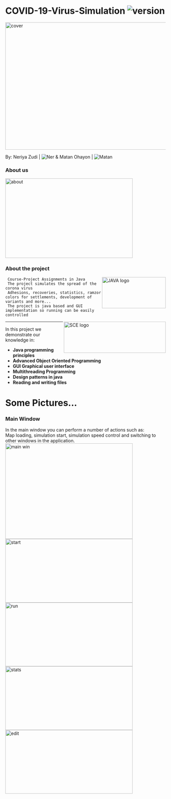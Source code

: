 # COVID-19-Virus-Simulation <img src="https://img.shields.io/badge/version-2.0-yellowgreen" alt="version" >

<img src="https://github.com/NeriyaZudi/COVID-19-Virus-Simulation/blob/master/pictures/cover.jpg" align="center"
     alt="cover" width="600" height="400">


 By: Neriya Zudi | <img src="https://img.shields.io/badge/Neriya-Programmer-blue" alt="Ner" > 
 & Matan Ohayon | <img src="https://img.shields.io/badge/Matan-Programmer-green" alt="Matan" >
   
<h3> About us </h3>
  <img src="https://github.com/NeriyaZudi/COVID-19-Virus-Simulation/blob/master/pictures/about.png" align="center"
     alt="about" width="400" height="250">
     
  <h3> About the project </h3>
   <img src="https://github.com/NeriyaZudi/COVID-19-Virus-Simulation/blob/master/pictures/Java_programming_language_logo.svg.png" align="right"
     alt="JAVA logo" width="200" height="98">

     Course-Project Assignments in Java
     The project simulates the spread of the corona virus
     Adhesions, recoveries, statistics, ramzor colors for settlements, development of variants and more...
     The project is java based and GUI implementation so running can be easily controlled

 <img src="https://upload.wikimedia.org/wikipedia/he/4/44/SCE_logo.png" align="right"
     alt="SCE logo" width="320" height="98">
  <hr>
    
   In this project we demonstrate our knowledge in:
   * **Java programming principles**
   * **Advanced Object Oriented Programming**
   * **GUI Graphical user interface**
   * **Multithreading Programming**
   * **Design patterns in java**
   * **Reading and writing files**

# Some Pictures...
<h3> Main Window </h3>
        In the main window you can perform a number of actions such as:<br> Map loading, simulation start, 
        simulation speed control and switching to other windows in the application.<br>  
 <img src="https://github.com/NeriyaZudi/COVID-19-Virus-Simulation/blob/master/pictures/main%20window.png" align="center" 
      alt="main win"  width="400" height="300">
 <img src="https://github.com/NeriyaZudi/COVID-19-Virus-Simulation/blob/master/pictures/start.png" align="center"
     alt="start" width="400" height="200">
 <img src="https://github.com/NeriyaZudi/COVID-19-Virus-Simulation/blob/master/pictures/run.png" align="center"
     alt="run" width="400" height="200">
<img src="https://github.com/NeriyaZudi/COVID-19-Virus-Simulation/blob/master/pictures/stats.png" align="center"
     alt="stats" width="400" height="200">
<img src="https://github.com/NeriyaZudi/COVID-19-Virus-Simulation/blob/master/pictures/edit%20mut.png" align="center"
     alt="edit" width="400" height="200">
 
    
